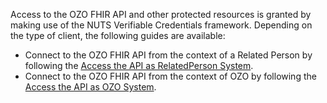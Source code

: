 Access to the OZO FHIR API and other protected resources is granted by making use of the NUTS Verifiable Credentials framework. Depending on the type of client, the following guides are available:

* Connect to the OZO FHIR API from the context of a Related Person by following the [Access the API as RelatedPerson System](technical-walkthrough-access-rp.html).
* Connect to the OZO FHIR API from the context of OZO by following the [Access the API as OZO System](technical-walkthrough-access-ozo.html).
